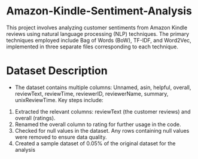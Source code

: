 # Amazon-Kindle-Sentiment-Analysis
This project involves analyzing customer sentiments from Amazon Kindle reviews using natural language processing (NLP) techniques. 
The primary techniques employed include Bag of Words (BoW), TF-IDF, and Word2Vec, implemented in three separate files corresponding to each technique.

# Dataset Description
* The dataset contains multiple columns: Unnamed, asin, helpful, overall, reviewText, reviewTime, reviewerID, reviewerName, summary, unixReviewTime.
Key steps include:
1. Extracted the relevant columns: reviewText (the customer reviews) and overall (ratings).
2. Renamed the overall column to rating for further usage in the code.
3. Checked for null values in the dataset. Any rows containing null values were removed to ensure data quality.
4. Created a sample dataset of 0.05% of the original dataset for the analysis
